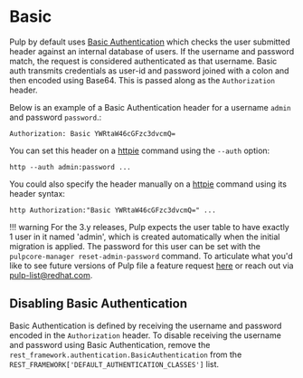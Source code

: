

# Basic

Pulp by default uses [Basic Authentication](https://tools.ietf.org/html/rfc7617) which checks the
user submitted header against an internal database of users. If the username and password match, the
request is considered authenticated as that username. Basic auth transmits credentials as
user-id and password joined with a colon and then encoded using Base64. This is passed along as the
`Authorization` header.

Below is an example of a Basic Authentication header for a username `admin` and password
`password`.:

```
Authorization: Basic YWRtaW46cGFzc3dvcmQ=
```

You can set this header on a [httpie](https://httpie.org/) command using the `--auth` option:

```
http --auth admin:password ...
```

You could also specify the header manually on a [httpie](https://httpie.org/) command using its
header syntax:

```
http Authorization:"Basic YWRtaW46cGFzc3dvcmQ=" ...
```

!!! warning
For the 3.y releases, Pulp expects the user table to have exactly 1 user in it named 'admin',
which is created automatically when the initial migration is applied. The password for this user
can be set with the `pulpcore-manager reset-admin-password` command.
To articulate what you'd like to see future versions of Pulp file a feature request
[here](https://github.com/pulp/pulpcore/issues) or reach out via
[pulp-list@redhat.com](https://www.redhat.com/mailman/listinfo/pulp-list).


## Disabling Basic Authentication

Basic Authentication is defined by receiving the username and password encoded in the
`Authorization` header. To disable receiving the username and password using Basic Authentication,
remove the `rest_framework.authentication.BasicAuthentication` from the
`REST_FRAMEWORK['DEFAULT_AUTHENTICATION_CLASSES']` list.
